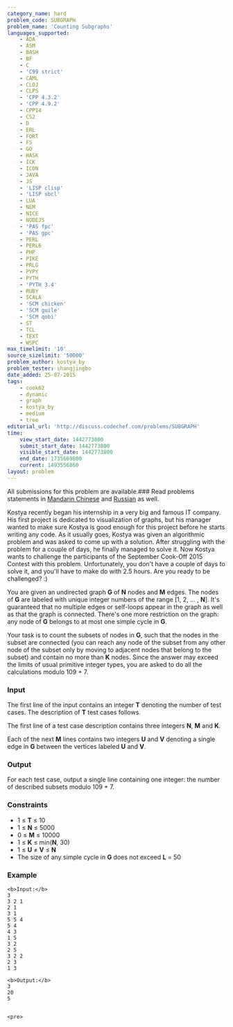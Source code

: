 ```yaml
---
category_name: hard
problem_code: SUBGRAPH
problem_name: 'Counting Subgraphs'
languages_supported:
    - ADA
    - ASM
    - BASH
    - BF
    - C
    - 'C99 strict'
    - CAML
    - CLOJ
    - CLPS
    - 'CPP 4.3.2'
    - 'CPP 4.9.2'
    - CPP14
    - CS2
    - D
    - ERL
    - FORT
    - FS
    - GO
    - HASK
    - ICK
    - ICON
    - JAVA
    - JS
    - 'LISP clisp'
    - 'LISP sbcl'
    - LUA
    - NEM
    - NICE
    - NODEJS
    - 'PAS fpc'
    - 'PAS gpc'
    - PERL
    - PERL6
    - PHP
    - PIKE
    - PRLG
    - PYPY
    - PYTH
    - 'PYTH 3.4'
    - RUBY
    - SCALA
    - 'SCM chicken'
    - 'SCM guile'
    - 'SCM qobi'
    - ST
    - TCL
    - TEXT
    - WSPC
max_timelimit: '10'
source_sizelimit: '50000'
problem_author: kostya_by
problem_tester: shangjingbo
date_added: 25-07-2015
tags:
    - cook62
    - dynamic
    - graph
    - kostya_by
    - medium
    - tree
editorial_url: 'http://discuss.codechef.com/problems/SUBGRAPH'
time:
    view_start_date: 1442773800
    submit_start_date: 1442773800
    visible_start_date: 1442773800
    end_date: 1735669800
    current: 1493556860
layout: problem
---
```

All submissions for this problem are available.### Read problems statements in [Mandarin Chinese](/download/translated/COOK62/mandarin/SUBGRAPH.pdf) and [Russian](/download/translated/COOK62/russian/SUBGRAPH.pdf) as well.

Kostya recently began his internship in a very big and famous IT company. His first project is dedicated to visualization of graphs, but his manager wanted to make sure Kostya is good enough for this project before he starts writing any code. As it usually goes, Kostya was given an algorithmic problem and was asked to come up with a solution. After struggling with the problem for a couple of days, he finally managed to solve it. Now Kostya wants to challenge the participants of the September Cook-Off 2015 Contest with this problem. Unfortunately, you don't have a couple of days to solve it, and you'll have to make do with 2.5 hours. Are you ready to be challenged? :)

You are given an undirected graph **G** of **N** nodes and **M** edges. The nodes of **G** are labeled with unique integer numbers of the range \[1, 2, ... , **N**\]. It's guaranteed that no multiple edges or self-loops appear in the graph as well as that the graph is connected. There's one more restriction on the graph: any node of **G** belongs to at most one simple cycle in **G**.

Your task is to count the subsets of nodes in **G**, such that the nodes in the subset are connected (you can reach any node of the subset from any other node of the subset only by moving to adjacent nodes that belong to the subset) and contain no more than **K** nodes. Since the answer may exceed the limits of usual primitive integer types, you are asked to do all the calculations modulo 109 + 7.

### Input

The first line of the input contains an integer **T** denoting the number of test cases. The description of **T** test cases follows.

The first line of a test case description contains three integers **N**, **M** and **K**.

Each of the next **M** lines contains two integers **U** and **V** denoting a single edge in **G** between the vertices labeled **U** and **V**.

### Output

For each test case, output a single line containing one integer: the number of described subsets modulo 109 + 7.

### Constraints

- 1 ≤ **T** ≤ 10
- 1 ≤ **N** ≤ 5000
- 0 ≤ **M** ≤ 10000
- 1 ≤ **K** ≤ min(**N**, 30)
- 1 ≤ **U** ≠ **V** ≤ **N**
- The size of any simple cycle in **G** does not exceed **L** = 50
 
### Example

 ```
<b>Input:</b>
3
3 2 1
2 1
3 1
5 5 4
5 4
4 3
1 5
3 2
2 5
3 2 2
2 3
1 3

<b>Output:</b>
3
20
5


<pre>